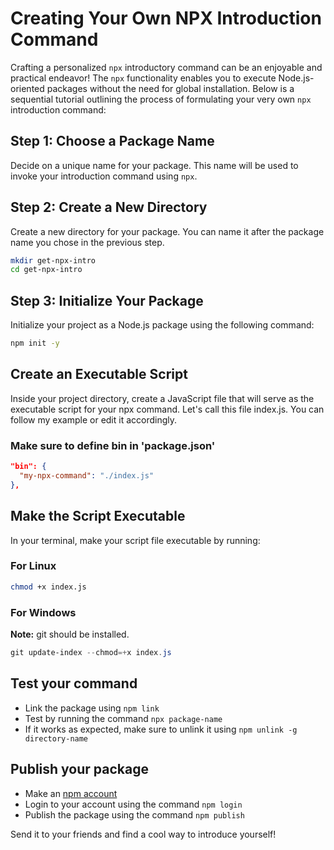 # Creating Your Own NPX Introduction Command

Crafting a personalized `npx` introductory command can be an enjoyable and practical endeavor! The `npx` functionality enables you to execute Node.js-oriented packages without the need for global installation. Below is a sequential tutorial outlining the process of formulating your very own `npx` introduction command:
## Step 1: Choose a Package Name

Decide on a unique name for your package. This name will be used to invoke your introduction command using `npx`.

## Step 2: Create a New Directory

Create a new directory for your package. You can name it after the package name you chose in the previous step.

```bash
mkdir get-npx-intro
cd get-npx-intro
```

## Step 3: Initialize Your Package

Initialize your project as a Node.js package using the following command:

```bash
npm init -y
```

## Create an Executable Script

Inside your project directory, create a JavaScript file that will serve as the executable script for your npx command. Let's call this file index.js. You can follow my example or edit it accordingly.

### Make sure to define bin in 'package.json'

```json
"bin": {
  "my-npx-command": "./index.js"
},
```

## Make the Script Executable

In your terminal, make your script file executable by running:

### For Linux

```bash
chmod +x index.js
```

### For Windows

**Note:** git should be installed.

```powershell
git update-index --chmod=+x index.js
```

## Test your command

- Link the package using `npm link`
- Test by running the command `npx package-name`
- If it works as expected, make sure to unlink it using `npm unlink -g directory-name`

## Publish your package

- Make an [npm account](https://www.npmjs.com/)
- Login to your account using the command `npm login`
- Publish the package using the command `npm publish`

Send it to your friends and find a cool way to introduce yourself!
